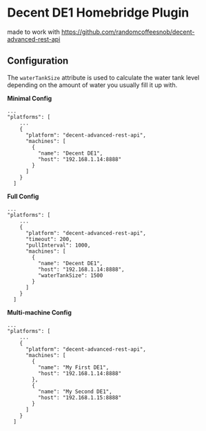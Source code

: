 # Decent DE1 Homebridge Plugin

made to work with https://github.com/randomcoffeesnob/decent-advanced-rest-api


## Configuration

The `waterTankSize` attribute is used to calculate the water tank level depending on the amount of water you usually fill it up with.

**Minimal Config**
```
...
"platforms": [
    ...
    {
      "platform": "decent-advanced-rest-api",
      "machines": [
        {
          "name": "Decent DE1",
          "host": "192.168.1.14:8888"
        }
      ]
    }
  ]
```

**Full Config**

```
...
"platforms": [
    ...
    {
      "platform": "decent-advanced-rest-api",
      "timeout": 200,
      "pullInterval": 1000,
      "machines": [
        {
          "name": "Decent DE1",
          "host": "192.168.1.14:8888",
          "waterTankSize": 1500
        }
      ]
    }
  ]

```
**Multi-machine Config**
```
...
"platforms": [
    ...
    {
      "platform": "decent-advanced-rest-api",
      "machines": [
        {
          "name": "My First DE1",
          "host": "192.168.1.14:8888"
        },
        {
          "name": "My Second DE1",
          "host": "192.168.1.15:8888"
        }
      ]
    }
  ]
```